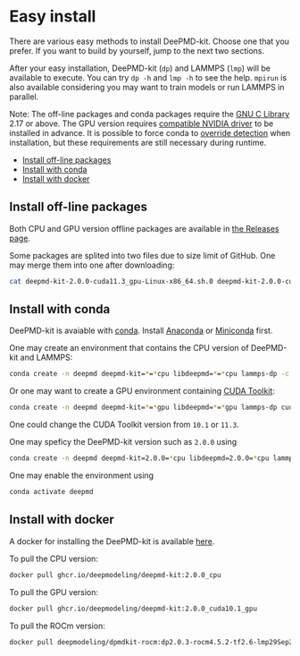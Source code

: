 # Easy install

There are various easy methods to install DeePMD-kit. Choose one that you prefer. If you want to build by yourself, jump to the next two sections.

After your easy installation, DeePMD-kit (`dp`) and LAMMPS (`lmp`) will be available to execute. You can try `dp -h` and `lmp -h` to see the help. `mpirun` is also available considering you may want to train models or run LAMMPS in parallel.

Note: The off-line packages and conda packages require the [GNU C Library](https://www.gnu.org/software/libc/) 2.17 or above. The GPU version requires [compatible NVIDIA driver](https://docs.nvidia.com/deploy/cuda-compatibility/index.html#minor-version-compatibility) to be installed in advance. It is possible to force conda to [override detection](https://docs.conda.io/projects/conda/en/latest/user-guide/tasks/manage-virtual.html#overriding-detected-packages) when installation, but these requirements are still necessary during runtime.

- [Install off-line packages](#install-off-line-packages)
- [Install with conda](#install-with-conda)
- [Install with docker](#install-with-docker)


## Install off-line packages
Both CPU and GPU version offline packages are available in [the Releases page](https://github.com/deepmodeling/deepmd-kit/releases).

Some packages are splited into two files due to size limit of GitHub. One may merge them into one after downloading:
```bash
cat deepmd-kit-2.0.0-cuda11.3_gpu-Linux-x86_64.sh.0 deepmd-kit-2.0.0-cuda11.3_gpu-Linux-x86_64.sh.1 > deepmd-kit-2.0.0-cuda11.3_gpu-Linux-x86_64.sh
```

## Install with conda
DeePMD-kit is avaiable with [conda](https://github.com/conda/conda). Install [Anaconda](https://www.anaconda.com/distribution/#download-section) or [Miniconda](https://docs.conda.io/en/latest/miniconda.html) first.

One may create an environment that contains the CPU version of DeePMD-kit and LAMMPS:
```bash
conda create -n deepmd deepmd-kit=*=*cpu libdeepmd=*=*cpu lammps-dp -c https://conda.deepmodeling.com
```

Or one may want to create a GPU environment containing [CUDA Toolkit](https://docs.nvidia.com/deploy/cuda-compatibility/index.html#binary-compatibility__table-toolkit-driver):
```bash
conda create -n deepmd deepmd-kit=*=*gpu libdeepmd=*=*gpu lammps-dp cudatoolkit=11.3 horovod -c https://conda.deepmodeling.com
```
One could change the CUDA Toolkit version from `10.1` or `11.3`.

One may speficy the DeePMD-kit version such as `2.0.0` using
```bash
conda create -n deepmd deepmd-kit=2.0.0=*cpu libdeepmd=2.0.0=*cpu lammps-dp=2.0.0 horovod -c https://conda.deepmodeling.com
```

One may enable the environment using
```bash
conda activate deepmd
```

## Install with docker
A docker for installing the DeePMD-kit is available [here](https://github.com/orgs/deepmodeling/packages/container/package/deepmd-kit).

To pull the CPU version:
```bash
docker pull ghcr.io/deepmodeling/deepmd-kit:2.0.0_cpu
```

To pull the GPU version:
```bash
docker pull ghcr.io/deepmodeling/deepmd-kit:2.0.0_cuda10.1_gpu
```

To pull the ROCm version:
```bash
docker pull deepmodeling/dpmdkit-rocm:dp2.0.3-rocm4.5.2-tf2.6-lmp29Sep2021
```
